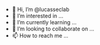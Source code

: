 - 👋 Hi, I’m @lucasseclab
- 👀 I’m interested in ...
- 🌱 I’m currently learning ...
- 💞️ I’m looking to collaborate on ...
- 📫 How to reach me ...

<!---
lucasseclab/lucasseclab is a ✨ special ✨ repository because its `README.md` (this file) appears on your GitHub profile.
You can click the Preview link to take a look at your changes.
--->

